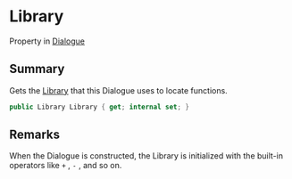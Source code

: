 # Library

Property in [Dialogue](yarn.dialogue.md)

## Summary

Gets the [Library](yarn.library.md) that this Dialogue uses to locate functions.

```csharp
public Library Library { get; internal set; }
```

## Remarks

When the Dialogue is constructed, the Library is initialized with the built-in operators like `+` , `-` , and so on.
